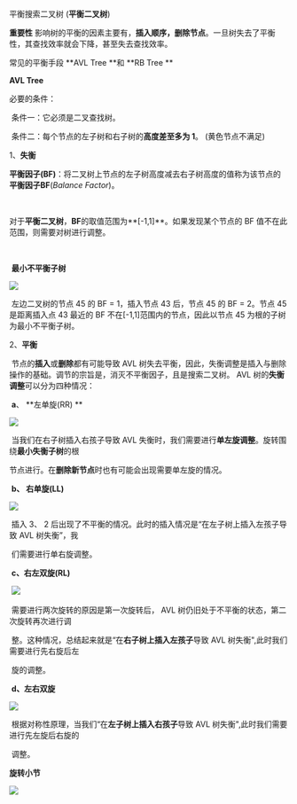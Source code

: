 平衡搜索二叉树	(**平衡二叉树**)

**重要性**
		影响树的平衡的因素主要有，**插入顺序，删除节点**。一旦树失去了平衡性，其查找效率就会下降，甚至失去查找效率。 

常见的平衡手段		**AVL Tree **和 **RB Tree **



**AVL  Tree**

必要的条件：

​						条件一：它必须是二叉查找树。

​						条件二：每个节点的左子树和右子树的**高度差至多为 1**。 (黄色节点不满足) 

1、**失衡**

​	**平衡因子(BF)**：将二叉树上节点的左子树高度减去右子树高度的值称为该节点的**平衡因子BF**(*Balance Factor*)。 

​		

​	对于**平衡二叉树**，**BF**的取值范围为**[-1,1]**。如果发现某个节点的 BF 值不在此范围，则需要对树进行调整。

​	

​	**最小不平衡子树** 

![](C:\Users\chen\Desktop\C语言\C笔记\插图\最小不平衡树.jpg)

​				 左边二叉树的节点 45 的 BF = 1，插入节点 43 后，节点 45 的 BF = 2。节点 45是距离插入点 43 最近的 				 BF 不在[-1,1]范围内的节点，因此以节点 45 为根的子树为最小不平衡子树。 

2、**平衡**

​	节点的**插入**或**删除**都有可能导致 AVL 树失去平衡，因此，失衡调整是插入与删除操作的基础。调节的宗旨是，消灭不平衡因子，且是搜索二叉树。 AVL 树的**失衡调整**可以分为四种情况：

​			**a**、  **左单旋(RR) **	 

![](C:\Users\chen\Desktop\C语言\C笔记\插图\左单旋.jpg)

​					当我们在右子树插入右孩子导致 AVL 失衡时，我们需要进行**单左旋调整**。旋转围绕**最小失衡子树**的根

​					节点进行。在**删除新节点**时也有可能会出现需要单左旋的情况。 



​			**b、 右单旋(LL)**

![](C:\Users\chen\Desktop\C语言\C笔记\插图\右单旋.jpg)

​					插入 3、 2 后出现了不平衡的情况。此时的插入情况是“在左子树上插入左孩子导致 AVL 树失衡”，我

​					们需要进行单右旋调整。

​			**c、右左双旋(RL)**

​					![](C:\Users\chen\Desktop\C语言\C笔记\插图\右左双旋.jpg)

​					需要进行两次旋转的原因是第一次旋转后， AVL 树仍旧处于不平衡的状态，第二次旋转再次进行调

​					整。这种情况，总结起来就是“在**右子树上插入左孩子**导致 AVL 树失衡",此时我们需要进行先右旋后左

​					旋的调整。 	

​			**d、左右双旋**

![](C:\Users\chen\Desktop\C语言\C笔记\插图\左右双旋.jpg)

​					根据对称性原理，当我们“在**左子树上插入右孩子**导致 AVL 树失衡",此时我们需要进行先左旋后右旋的

​					调整。 

**旋转小节**

![](C:\Users\chen\Desktop\C语言\C笔记\插图\旋转小节.jpg)

